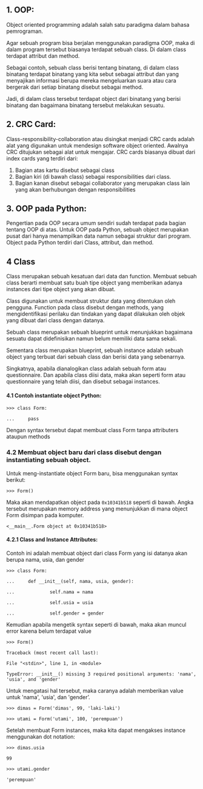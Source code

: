## 1. OOP: 
Object oriented programming adalah salah satu paradigma dalam bahasa pemrograman. 

Agar sebuah program bisa berjalan menggunakan paradigma OOP, maka di dalam program tersebut biasanya terdapat sebuah class. Di dalam class terdapat attribut dan method.

Sebagai contoh, sebuah class berisi tentang binatang, di dalam class binatang terdapat binatang yang kita sebut sebagai attribut dan yang menyajikan informasi berupa mereka mengeluarkan suara atau cara bergerak dari setiap binatang disebut sebagai method. 

Jadi, di dalam class tersebut terdapat object dari binatang yang berisi binatang dan bagaimana binatang tersebut melakukan sesuatu.  

## 2. CRC Card: 
Class-responsibility-collaboration atau disingkat menjadi CRC cards adalah alat yang digunakan untuk mendesign software object oriented. Awalnya CRC ditujukan sebagai alat untuk mengajar. CRC cards biasanya dibuat dari index cards yang terdiri dari:
1. Bagian atas kartu disebut sebagai class
2. Bagian kiri (di bawah class) sebagai responsibilities dari class. 
3. Bagian kanan disebut sebagai collaborator yang merupakan class lain yang akan berhubungan dengan responsibilities

## 3. OOP pada Python:
Pengertian pada OOP secara umum sendiri sudah terdapat pada bagian tentang OOP di atas. 
Untuk OOP pada Python, sebuah object merupakan pusat dari hanya menampilkan data namun sebagai struktur dari program.
Object pada Python terdiri dari Class, attribut, dan method.

## 4 Class 
Class merupakan sebuah kesatuan dari data dan function. Membuat sebuah class berarti membuat satu buah tipe object yang memberikan adanya instances dari tipe object yang akan dibuat.

Class digunakan untuk membuat struktur data yang ditentukan oleh pengguna. Function pada class disebut dengan methods, yang mengidentifikasi perilaku dan tindakan yang dapat dilakukan  oleh objek yang dibuat dari class dengan datanya.

Sebuah class merupakan sebuah blueprint untuk menunjukkan bagaimana sesuatu dapat didefinisikan namun belum memiliki data sama sekali.

Sementara class merupakan blueprint, sebuah instance adalah sebuah object yang terbuat dari sebuah class dan berisi data yang sebenarnya.

Singkatnya, apabila dianalogikan class adalah sebuah form atau questionnaire. Dan apabila class diisi data, maka akan seperti form atau questionnaire yang telah diisi, dan disebut sebagai instances. 

#### 4.1 Contoh instantiate object Python: 

`>>> class Form:`

`...     pass`

Dengan syntax tersebut dapat membuat class Form tanpa attributers ataupun methods

### 4.2 Membuat object baru dari class disebut dengan instantiating sebuah object.

Untuk meng-instantiate object Form baru, bisa menggunakan syntax berikut:

`>>> Form()`

Maka akan mendapatkan object pada `0x10341b518` seperti di bawah. Angka tersebut merupakan memory address yang menunjukkan di mana object Form disimpan pada komputer.

`<__main__.Form object at 0x10341b518>`


#### 4.2.1 Class and Instance Attributes:

Contoh ini adalah membuat object dari class Form yang isi datanya akan berupa nama, usia, dan gender

`>>> class Form:`

`...     def __init__(self, nama, usia, gender):`

`...             self.nama = nama`

`...             self.usia = usia`

`...             self.gender = gender`

Kemudian apabila mengetik syntax seperti di bawah, maka akan muncul error karena belum terdapat value

`>>> Form()`

`Traceback (most recent call last):`

  `File "<stdin>", line 1, in <module>`

`TypeError: __init__() missing 3 required positional arguments: 'nama', 'usia', and 'gender'`

Untuk mengatasi hal tersebut, maka caranya adalah memberikan value untuk  'nama', 'usia', dan 'gender’. 

`>>> dimas = Form('dimas', 99, 'laki-laki')`

`>>> utami = Form('utami', 100, 'perempuan')`
 
Setelah membuat Form instances, maka kita dapat mengakses instance menggunakan dot notation:

`>>> dimas.usia`

`99`

`>>> utami.gender`

`'perempuan'`
